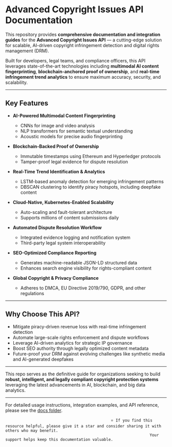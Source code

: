 # Advanced Copyright Issues API Documentation

This repository provides **comprehensive documentation and integration guides** for the **Advanced Copyright Issues API** — a cutting-edge solution for scalable, AI-driven copyright infringement detection and digital rights management (DRM).

Built for developers, legal teams, and compliance officers, this API leverages state-of-the-art technologies including **multimodal AI content fingerprinting**, **blockchain-anchored proof of ownership**, and **real-time infringement trend analytics** to ensure maximum accuracy, security, and scalability.

---

## Key Features

- **AI-Powered Multimodal Content Fingerprinting**  
  - CNNs for image and video analysis  
  - NLP transformers for semantic textual understanding  
  - Acoustic models for precise audio fingerprinting

- **Blockchain-Backed Proof of Ownership**  
  - Immutable timestamps using Ethereum and Hyperledger protocols  
  - Tamper-proof legal evidence for dispute resolution  

- **Real-Time Trend Identification & Analytics**  
  - LSTM-based anomaly detection for emerging infringement patterns  
  - DBSCAN clustering to identify piracy hotspots, including deepfake content  

- **Cloud-Native, Kubernetes-Enabled Scalability**  
  - Auto-scaling and fault-tolerant architecture  
  - Supports millions of content submissions daily  

- **Automated Dispute Resolution Workflow**  
  - Integrated evidence logging and notification system  
  - Third-party legal system interoperability  

- **SEO-Optimized Compliance Reporting**  
  - Generates machine-readable JSON-LD structured data  
  - Enhances search engine visibility for rights-compliant content  

- **Global Copyright & Privacy Compliance**  
  - Adheres to DMCA, EU Directive 2019/790, GDPR, and other regulations  

---

## Why Choose This API?

- Mitigate piracy-driven revenue loss with real-time infringement detection  
- Automate large-scale rights enforcement and dispute workflows  
- Leverage AI-driven analytics for strategic IP governance  
- Boost SEO authority through legally optimized content metadata  
- Future-proof your DRM against evolving challenges like synthetic media and AI-generated deepfakes  

---

This repo serves as the definitive guide for organizations seeking to build **robust, intelligent, and legally compliant copyright protection systems** leveraging the latest advancements in AI, blockchain, and big data analytics.

---

For detailed usage instructions, integration examples, and API reference, please see the [docs folder](./docs).




                                                  ⭐️ If you find this resource helpful, please give it a star and consider sharing it with others who may benefit.  
                                                                   Your support helps keep this documentation valuable.
